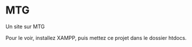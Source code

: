 # MTG
Un site sur MTG

Pour le voir, installez XAMPP, puis mettez ce projet dans le dossier htdocs.
